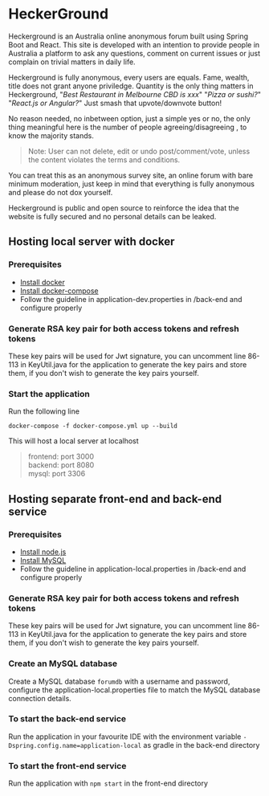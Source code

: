 
# HeckerGround
Heckerground is an Australia online anonymous forum built using Spring Boot and React.
This site is developed with an intention to provide people in Australia a platform to ask any questions, comment on current issues or just complain on trivial matters in daily life.

Heckerground is fully anonymous, every users are equals. Fame, wealth, title does not grant anyone priviledge.
Quantity is the only thing matters in Heckerground, "*Best Restaurant in Melbourne CBD is xxx*" "*Pizza or sushi?*" "*React.js or Angular?*" Just smash that upvote/downvote button!

No reason needed, no inbetween option, just a simple yes or no, the only thing meaningful here is the number of people agreeing/disagreeing , to know the majority stands.

> Note: User can not delete, edit or undo post/comment/vote, unless the content violates the terms
> and conditions.

You can treat this as an anonymous survey site, an online forum with bare minimum moderation, just keep in mind that everything is fully anonymous and please do not dox yourself.

Heckerground is public and open source to reinforce the idea that the website is fully secured and no personal details can be leaked.

## Hosting local server with docker

### Prerequisites
- [Install docker](https://docs.docker.com/desktop/install/windows-install/)
- [Install docker-compose](https://docs.docker.com/compose/install/)
- Follow the guideline in application-dev.properties in /back-end and configure properly

### Generate RSA key pair for both access tokens and refresh tokens

These key pairs will be used for Jwt signature, you can uncomment line 86-113 in KeyUtil.java for the application to generate the key pairs and store them, if you don't wish to generate the key pairs yourself.

### Start the application

Run the following line
```
docker-compose -f docker-compose.yml up --build
```

This will host a local server at localhost
> frontend: port 3000 <br/>
> backend: port 8080 <br/>
> mysql: port 3306

## Hosting separate front-end and back-end service

### Prerequisites
- [Install node.js](https://nodejs.org/en/download)
- [Install MySQL](https://dev.mysql.com/downloads/workbench/)
- Follow the guideline in application-local.properties in /back-end and configure properly

### Generate RSA key pair for both access tokens and refresh tokens

These key pairs will be used for Jwt signature, you can uncomment line 86-113 in KeyUtil.java for the application to generate the key pairs and store them, if you don't wish to generate the key pairs yourself.

### Create an MySQL database
Create a MySQL database `forumdb` with a username and password, configure the application-local.properties file to match the MySQL database connection details.

### To start the back-end service
Run the application in your favourite IDE with the environment variable `-Dspring.config.name=application-local` as gradle in the back-end directory

### To start the front-end service
Run the application with `npm start` in the front-end directory
